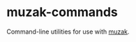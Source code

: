 muzak-commands
==============

Command-line utilities for use with [muzak](https://github.com/muzak-project/muzak).
